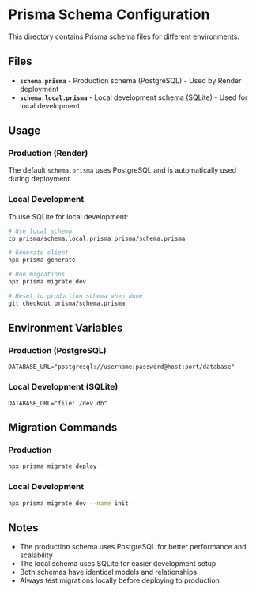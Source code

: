 # Prisma Schema Configuration

This directory contains Prisma schema files for different environments:

## Files

- **`schema.prisma`** - Production schema (PostgreSQL) - Used by Render deployment
- **`schema.local.prisma`** - Local development schema (SQLite) - Used for local development

## Usage

### Production (Render)
The default `schema.prisma` uses PostgreSQL and is automatically used during deployment.

### Local Development
To use SQLite for local development:

```bash
# Use local schema
cp prisma/schema.local.prisma prisma/schema.prisma

# Generate client
npx prisma generate

# Run migrations
npx prisma migrate dev

# Reset to production schema when done
git checkout prisma/schema.prisma
```

## Environment Variables

### Production (PostgreSQL)
```env
DATABASE_URL="postgresql://username:password@host:port/database"
```

### Local Development (SQLite)
```env
DATABASE_URL="file:./dev.db"
```

## Migration Commands

### Production
```bash
npx prisma migrate deploy
```

### Local Development
```bash
npx prisma migrate dev --name init
```

## Notes

- The production schema uses PostgreSQL for better performance and scalability
- The local schema uses SQLite for easier development setup
- Both schemas have identical models and relationships
- Always test migrations locally before deploying to production

